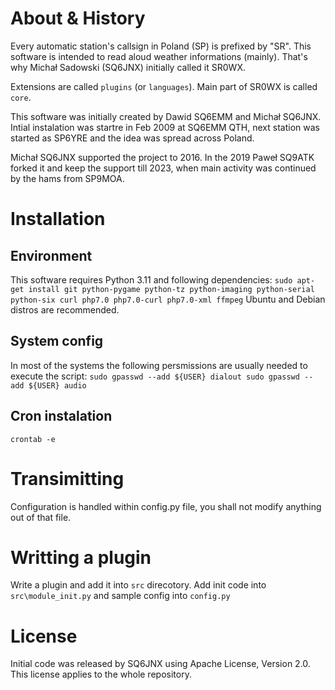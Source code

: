 # About & History
Every automatic station's callsign in Poland (SP) is prefixed by "SR".
This software is intended to read aloud weather informations (mainly).
That's why Michał Sadowski (SQ6JNX) initially called it SR0WX.

Extensions are called ``plugins`` (or ``languages``).
Main part of SR0WX is called ``core``.

This software was initially created by Dawid SQ6EMM and Michał SQ6JNX.
Intial instalation was startre in Feb 2009 at SQ6EMM QTH, next station was 
started as SP6YRE and the idea was spread across Poland.

Michał SQ6JNX supported the project to 2016. In the 2019 Paweł SQ9ATK forked it
and keep the support till 2023, when main activity was continued by the hams from
SP9MOA.

# Installation
## Environment
This software requires Python 3.11 and following dependencies:
``sudo apt-get install git python-pygame python-tz python-imaging python-serial python-six curl php7.0 php7.0-curl php7.0-xml ffmpeg``
Ubuntu and Debian distros are recommended.

## System config
In most of the systems the following persmissions are usually needed to execute the script:
``sudo gpasswd --add ${USER} dialout
sudo gpasswd --add ${USER} audio``

## Cron instalation
``crontab -e``

# Transimitting
Configuration is handled within config.py file, you shall not modify anything out of that file.

# Writting a plugin
Write a plugin and add it into ``src`` direcotory. Add init code into ``src\module_init.py`` and sample config into ``config.py``

# License
Initial code was released by SQ6JNX using Apache License, Version 2.0. This license applies to the whole repository.